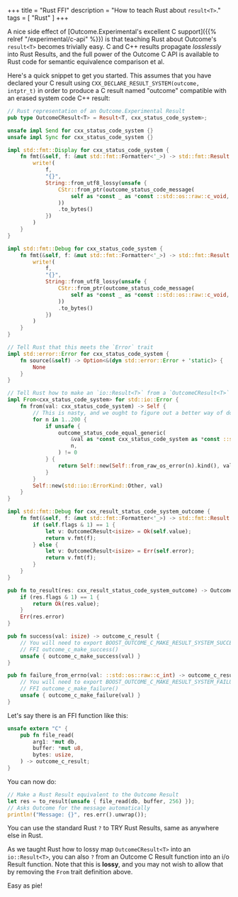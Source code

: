 +++
title = "Rust FFI"
description = "How to teach Rust about `result<T>`."
tags = [ "Rust" ]
+++

A nice side effect of [Outcome.Experimental's excellent C support]({{% relref "/experimental/c-api" %}})
is that teaching Rust about Outcome's `result<T>` becomes trivially
easy. C and C++ results propagate _losslessly_ into Rust Results, and the
full power of the Outcome C API is available to Rust code for semantic
equivalence comparison et al.

Here's a quick snippet to get you started. This assumes that you have declared
your C result using `CXX_DECLARE_RESULT_SYSTEM(outcome, intptr_t)` in order
to produce a C result named "outcome" compatible with an erased system code C++ result:

```rust
// Rust representation of an Outcome.Experimental Result
pub type OutcomeCResult<T> = Result<T, cxx_status_code_system>;

unsafe impl Send for cxx_status_code_system {}
unsafe impl Sync for cxx_status_code_system {}

impl std::fmt::Display for cxx_status_code_system {
    fn fmt(&self, f: &mut std::fmt::Formatter<'_>) -> std::fmt::Result {
        write!(
            f,
            "{}",
            String::from_utf8_lossy(unsafe {
                CStr::from_ptr(outcome_status_code_message(
                    self as *const _ as *const ::std::os::raw::c_void,
                ))
                .to_bytes()
            })
        )
    }
}

impl std::fmt::Debug for cxx_status_code_system {
    fn fmt(&self, f: &mut std::fmt::Formatter<'_>) -> std::fmt::Result {
        write!(
            f,
            "{}",
            String::from_utf8_lossy(unsafe {
                CStr::from_ptr(outcome_status_code_message(
                    self as *const _ as *const ::std::os::raw::c_void,
                ))
                .to_bytes()
            })
        )
    }
}

// Tell Rust that this meets the `Error` trait
impl std::error::Error for cxx_status_code_system {
    fn source(&self) -> Option<&(dyn std::error::Error + 'static)> {
        None
    }
}

// Tell Rust how to make an `io::Result<T>` from a `OutcomeCResult<T>`
impl From<cxx_status_code_system> for std::io::Error {
    fn from(val: cxx_status_code_system) -> Self {
        // This is nasty, and we ought to figure out a better way of doing this
        for n in 1..200 {
            if unsafe {
                outcome_status_code_equal_generic(
                    &val as *const cxx_status_code_system as *const ::std::os::raw::c_void,
                    n,
                ) != 0
            } {
                return Self::new(Self::from_raw_os_error(n).kind(), val);
            }
        }
        Self::new(std::io::ErrorKind::Other, val)
    }
}

impl std::fmt::Debug for cxx_result_status_code_system_outcome {
    fn fmt(&self, f: &mut std::fmt::Formatter<'_>) -> std::fmt::Result {
        if (self.flags & 1) == 1 {
            let v: OutcomeCResult<isize> = Ok(self.value);
            return v.fmt(f);
        } else {
            let v: OutcomeCResult<isize> = Err(self.error);
            return v.fmt(f);
        }
    }
}

pub fn to_result(res: cxx_result_status_code_system_outcome) -> OutcomeCResult<isize> {
    if (res.flags & 1) == 1 {
        return Ok(res.value);
    }
    Err(res.error)
}

pub fn success(val: isize) -> outcome_c_result {
    // You will need to export BOOST_OUTCOME_C_MAKE_RESULT_SYSTEM_SUCCESS(outcome, v) as
    // FFI outcome_c_make_success()
    unsafe { outcome_c_make_success(val) }
}

pub fn failure_from_errno(val: ::std::os::raw::c_int) -> outcome_c_result {
    // You will need to export BOOST_OUTCOME_C_MAKE_RESULT_SYSTEM_FAILURE_SYSTEM(outcome, v) as
    // FFI outcome_c_make_failure()
    unsafe { outcome_c_make_failure(val) }
}
```

Let's say there is an FFI function like this:

```rust
unsafe extern "C" {
    pub fn file_read(
        arg1: *mut db,
        buffer: *mut u8,
        bytes: usize,
    ) -> outcome_c_result;
}
```

You can now do:

```rust
// Make a Rust Result equivalent to the Outcome Result
let res = to_result(unsafe { file_read(db, buffer, 256) });
// Asks Outcome for the message automatically
println!("Message: {}", res.err().unwrap());
```

You can use the standard Rust `?` to TRY Rust Results, same as anywhere else in Rust.

As we taught Rust how to lossy map `OutcomeCResult<T>` into an `io::Result<T>`, you
can also `?` from an Outcome C Result function into an i/o Result function. Note that
this is **lossy**, and you may not wish to allow that by removing the `From` trait
definition above.

Easy as pie!
